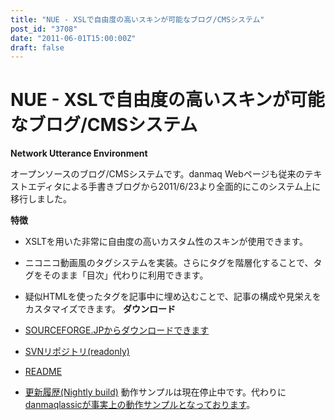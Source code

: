 ```yaml
---
title: "NUE - XSLで自由度の高いスキンが可能なブログ/CMSシステム"
post_id: "3708"
date: "2011-06-01T15:00:00Z"
draft: false
---
```


# NUE - XSLで自由度の高いスキンが可能なブログ/CMSシステム

**Network Utterance Environment**  
  
オープンソースのブログ/CMSシステムです。danmaq Webページも従来のテキストエディタによる手書きブログから2011/6/23より全面的にこのシステム上に移行しました。  
  
**特徴**  
  


  * XSLTを用いた非常に自由度の高いカスタム性のスキンが使用できます。
  * ニコニコ動画風のタグシステムを実装。さらにタグを階層化することで、タグをそのまま「目次」代わりに利用できます。
  * 疑似HTMLを使ったタグを記事中に埋め込むことで、記事の構成や見栄えをカスタマイズできます。
**ダウンロード**  
  


  * [SOURCEFORGE.JPからダウンロードできます](http://nue.sourceforge.jp/)
  * [SVNリポジトリ(readonly)](http://svn.sourceforge.jp/svnroot/nue/)
  * [README](legacy/README)
  * [更新履歴(Nightly build)](legacy/HISTORY)
動作サンプルは現在停止中です。代わりに[danmaqlassicが事実上の動作サンプルとなっております](legacy/)。
